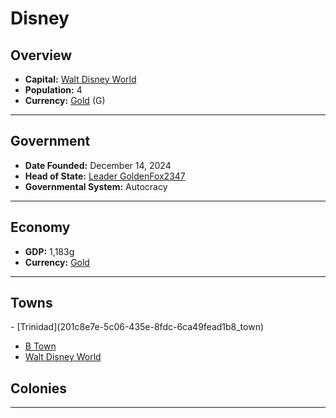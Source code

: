 <!--UNDEDITED FILE, remove this entire line if this file has been edited!-->
# <!--NAME-->Disney<!--NAME-->

## Overview

- **Capital:** <!--CAPITAL_LINK-->[Walt Disney World](335a99c8-e85f-4759-a5e0-7dcc305c4fb4_town)<!--CAPITAL_LINK-->
- **Population:** <!--POPULATION-->4<!--POPULATION-->
- **Currency:** <!--CURRENCY_LINK-->[Gold](Gold_currency)<!--CURRENCY_LINK--> (<!--CURRENCY_ABV-->G<!--CURRENCY_ABV-->)

---

## Government

- **Date Founded:** <!--FOUNDED-->December 14, 2024<!--FOUNDED-->
- **Head of State:** <!--LEADER_TITLE_LINK-->[Leader GoldenFox2347](GoldenFox2347_user)<!--LEADER_TITLE_LINK-->
- **Governmental System:** <!--GOVERNMENT-->Autocracy<!--GOVERNMENT-->

---

## Economy

- **GDP:** <!--GDP-->1,183g<!--GDP-->
- **Currency:** <!--CURRENCY_LINK-->[Gold](Gold_currency)<!--CURRENCY_LINK-->

---

## Towns

<!--TOWNS-->- [Trinidad](201c8e7e-5c06-435e-8fdc-6ca49fead1b8_town)
- [B Town](e95965ef-67f1-46e4-bb65-4dc00cd186f7_town)
- [Walt Disney World](335a99c8-e85f-4759-a5e0-7dcc305c4fb4_town)<!--TOWNS-->

## Colonies

<!--COLONIES--><!--COLONIES-->

---